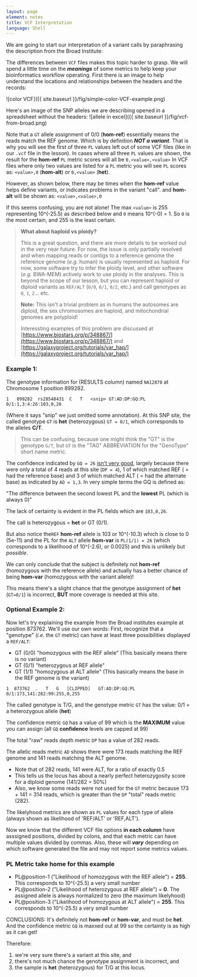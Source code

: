 ```yaml
---
layout: page
element: notes
title: VCF Interpretation
language: Shell
---
```


We are going to start our interpretation of a variant calls by paraphrasing the description from the Broad Institute:

The differences between `VCF` files makes this topic harder to grasp. We will spend a little time on the ***meanings*** of some metrics to help keep your bioinformatics workflow operating. First there is an image to help understand the locations and relationships between the headers and the records:

![color VCF]({{ site.baseurl }}/fig/simple-color-VCF-example.png)

Here's an image of the SNP alleles we are describing opened in a spreadsheet without the headers:
![allele in excel]({{ site.baseurl }}/fig/vcf-from-broad.png)

Note that a `GT` allele assignment of 0/0 (**hom-ref**) essentially means the reads match the REF genome. Which is 
by definition ***NOT a variant***. That is why you will see the first of three `PL` values left out of some VCF files (like in our `.vcf` file in the lesson). In cases where all three `PL` values are shown, the result for the **hom-ref** `PL` metric scores will all be `0,<value>,<value>` 
In VCF files where only two values are listed for a `PL` metric you will see `PL` scores as: `<value>,0` (**hom-alt**) or `0,<value>` (**het**). 

However, 
as shown below, there may be times when the **hom-ref** value helps define variants, or indicates problems in the 
variant "call". 
and **hom-alt** will be shown as: `<value>,<value>,0`

If this seems confusing, you are not alone! The max `<value>` is 255 representing 10^(-25.5) as described below and `0` means 10^(-0) = 1. So `0` is the most certain, and 255 is the least certain. 

> **What about haploid vs ploidy?**
>
> This is a great question, and there are more details to be worked out in the very near
> future. For now, the issue is only partially resolved and when mapping 
> reads or contigs to a reference genome 
> the reference genome (*e.g.* human) is usually represented as haploid.
> For now, some software try to infer the ploidy level, and other software (*e.g.* BWA-MEM)
> actively work to use ploidy in the analyses. This is beyond the scope of our lesson, but 
> you can represent haploid or diploid variants as `REF/ALT` (`0/0`, `0/1`, `0/2`, etc.) and 
> call genotypes as `0`, `1`, `2`... etc.
> 
> **Note:** This isn't a trivial problem as in humans the autosomes are diploid, 
> the sex chromosomes are haploid, and mitochondrial genomes are polyploid! 
> 
> Interessting examples of this problem are discussed at [https://www.biostars.org/p/348867/](https://www.biostars.org/p/348867/) and
> [https://galaxyproject.org/tutorials/var_hap/](https://galaxyproject.org/tutorials/var_hap/)

### Example 1:

The genotype information for (RESULTS column) named `NA12878` at Chromosome 1 position 899282.

`1   899282  rs28548431  C   T   <snip> GT:AD:DP:GQ:PL    0/1:1,3:4:26:103,0,26`

(Where it says "snip" we just omitted some annotation). 
At this SNP site, the called genotype `GT` is **het** (heterozygous) `GT = 0/1`, which corresponds to the alleles **C/T**. 

> This can be confusing, 
> because one might think the "GT" 
> is the genotype `G/T`, but `GT` is the "TAG" 
> ABBREVIATION for the "GenoType" short name metric. 

The confidence indicated by `GQ = 26` [isn't very good](https://software.broadinstitute.org/gatk/documentation/article?id=11075), largely 
because there were only a total of 4 reads at this site (`DP = 4`), 1 of which matched REF ( = had the reference base) 
and 3 of which matched ALT ( = had the alternate base) as indicated by `AD = 1,3`. In very simple terms the GQ is defined as:

"The difference between the second lowest PL and the **lowest** PL (which is always 0)"

The lack of certainty is evident in the PL 
fields which are `103,0,26`.  

The call is heterozygous = **het** or GT (0/1). 

But also notice the`REF` **hom-ref** allele
is 103 or 10^(-10.3) which is close to 0 (5e-11) and 
the PL for the `ALT` allele **hom-var** is `PL(1/1) = 26` (which corresponds to a likelihood of 10^(-2.6), or 0.0025) and this is unlikely but *possible*. 

We can only conclude that the subject is definitely not **hom-ref** (homozygous with 
the reference allele) and actually has a better chance of being **hom-var** 
(homozygous with the variant allele)!

This means there's a slight chance that the genotype assignment of **het** (`GT=0/1`)
is incorrect, **BUT** more coverage is needed at this site.  


### Optional Example 2:

Now let's try explaining the example from the Broad institutes example at position 873762. 
We'll use our own words:
First, recognize that a "genotype" (*i.e.* the `GT` metric) can have 
at least three possibilities displayed a `REF/ALT`:
* GT (0/0) "homozygous with the REF allele" (This basically means there is no variant)
* GT (0/1) "heterozygous at REF allele" 
* GT (1/1) "homozygous at ALT allele" (This basically means the base in the REF genome is the variant)


`1	873762	.	T	G	[CLIPPED]	GT:AD:DP:GQ:PL	0/1:173,141:282:99:255,0,255`

The called genotype is T/G, and the genotype metric `GT` has the value: 0/1 = a heterozygous allele (**het**)

The confidence metric `GQ` has a value of 99 which is the **MAXIMUM** value you can assign (all `GQ` **confidence** levels are capped at 99)

The total "raw" reads depth metric `DP` has a value of 282 reads.

The allelic reads metric `AD` shows there were 173 reads matching the REF genome and 141 reads matching the ALT genome.
* Note that of 282 reads, 141 were ALT, for a ratio of exactly 0.5
* This tells us the locus has about a nearly perfect heterozygosity score for a diploid genome (141/282 = 50%)
* Also, we know some reads were not used for the `GT` metric because 173 + 141 = 314 reads, which is greater than the `DP` "total" reads metric (282).

The likelyhood metrics are shown as `PL` values for each type of allele (always shown as likelihood of 'REF/ALT' or 'REF,ALT'). 

Now we know that the different VCF file options **in each column** have asssigned positions, divided by colons, and that each metric can have multiple values divided by commas. Also, these will ***vary*** depending on which software generated the file and may not report some metrics values.

### PL Metric take home for this example
 
* PL@position-1 ("Likelihood of homozygous with the REF allele") = **255**. This corresponds to 10^(-25.5) a very small number
* PL@position-2 ("Likelihood of heterozygous at REF allele") = **0**. The assigned allele is always normalized to zero (the maximum likelyhood)
* PL@position-3 ("Likelihood of homozygous at ALT allele") = **255**. This corresponds to 10^(-25.5) a very small number

CONCLUSIONS: It's definitely not **hom-ref** or **hom-var**, and must be **het**. And the confidence metric `GQ` is maxxed out at 99 so 
the certainty is as high as it can get!

Therefore:   
 
 1. we're very sure there's a variant at this site, and 
 2. there's not much chance the genotype assignment is incorrect, and 
 3. the sample is **het** (heterozygous) for T/G at this locus.

<!--
Note that a `GT` allele assignment of 0/0 (**hom-ref**) essentially means the reads match the REF genome. Which is 
by definition *NOT a variant*. That is why you will see this value left out of some VCF files (like in our `.vcf` file in the lesson). 
In these cases you will see `PL` scores as: `<something>,0` (**het-ref**) or `0,<something>` (**hom-alt**). However, 
as shown above, there may be times when the **hom-ref** value helps define variants, or indicates problems in the 
variant "call". In cases where all three `PL` values are shown, the result for the **hom-ref** `PL` metric 
scores will be `0,<something>,<something>` 
and **hom-alt** will be shown as: `<something>,<something>,0`
-->